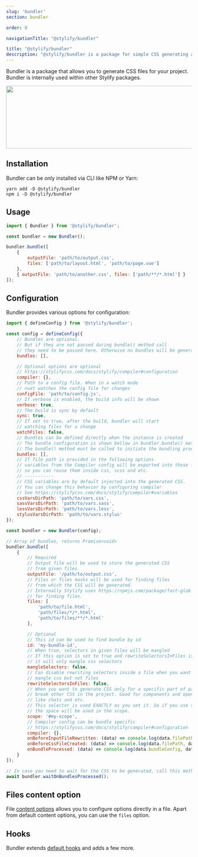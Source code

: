 ```yaml
---
slug: 'bundler'
section: bundler

order: 0

navigationTitle: "@stylify/bundler"

title: "@stylify/bundler"
description: "@stylify/bundler is a package for simple CSS generating and bundling in a project."
---
```


Bundler is a package that allows you to generate CSS files for your project. Bundler is internally used within other Stylify packages.

<img src="/images/docs/bundler/bundler.png" alt="" width="914" height="170" loading="lazy" class="border-radius:4px" />

## Installation

Bundler can be only installed via CLI like NPM or Yarn:

```
yarn add -D @stylify/bundler
npm i -D @stylify/bundler
```

## Usage

```js
import { Bundler } from '@stylify/bundler';

const bundler = new Bundler();

bundler.bundle([
	{
		outputFile: 'path/to/output.css',
		files: ['path/to/layout.html', 'path/to/page.vue']
	},
	{ outputFile: 'path/to/another.css', files: ['path/**/*.html'] }
]);
```

## Configuration

Bundler provides various options for configuration:

```js
import { defineConfig } from '@stylify/bundler';

const config = defineConfig({
	// Bundles are optional.
	// But if they are not passed during bundle() method call
	// they need to be passed here. Otherwise no bundles will be generated
	bundles: [],

	// Optional options are optional
	// https://stylifycss.com/docs/stylify/compiler#configuration
	compiler: {},
	// Path to a config file. When in a watch mode
	// nuxt watches the config file for changes
	configFile: 'path/to/config.js',
	// If verbose is enabled, the build info will be shown
	verbose: true,
	// The build is sync by default
	sync: true,
	// If set to true, after the build, bundler will start
	// watching files for a change
	watchFiles: false,
	// Bundles can be defined directly when the instance is created
	// The bundle configuration is shown bellow in bundler.bundle() method
	// The bundle() method must be called to initiate the bundling process
	bundles: [],
	// If file path is provided in the following options
	// variables from the Compiler config will be exported into those files
	// so you can reuse them inside css, scss and etc.
	// -----------
	// CSS variables are by default injected into the generated CSS.
	// You can change this behavior by configuring compiler
	// See https://stylifycss.com/docs/stylify/compiler#variables
	cssVarsDirPath: 'path/to/vars.css',
	sassVarsDirPath: 'path/to/vars.sass',
	lessVarsDirPath: 'path/to/vars.less',
	stylusVarsDirPath: 'path/to/vars.stylus'
});

const bundler = new Bundler(config);

// Array of bundles, returns Promise<void>
bundler.bundle([
	{
		// Required
		// Output file will be used to store the generated CSS
		// from given files
		outputFile: '/path/to/output.css',
		// Files or files masks will be used for finding files
		// from which the CSS will be generated.
		// Internally Stylify uses https://npmjs.com/package/fast-glob
		// for finding files.
		files: [
			'path/to/file.html',
			'path/files/*/*.html',
			'path/to/files/**/*.html'
		],

		// Optional
		// This id can be used to find bundle by id
		id: 'my-bundle-id',
		// When true, selectors in given files will be mangled
		// If this option is set to true and rewriteSelectorsInFiles is false
		// it will only mangle css selectors
		mangleSelectors: false,
		// Can disable rewriting selectors inside a file when you want to just
		// mangle css but not files
		rewriteSelectorsInFiles: false,
		// When you want to generate CSS only for a specific part of page or don't want to
		// break other CSS in the project. Good for components and open source plugins
		// like chats and etc.
		// This selector is used EXACTLY as you set it. So if you use space on the end,
		// the space will be used in the scope.
		scope: '#my-scope',
		// Compiler config can be bundle specific
		// https://stylifycss.com/docs/stylify/compiler#configuration
		compiler: {},
		onBeforeInputFileRewritten: (data) => console.log(data.filePath, data.content),
		onBeforeCssFileCreated: (data) => console.log(data.filePath, data.content),
		onBundleProcessed: (data) => console.log(data.bundleConfig, data.bundleBuildCache)
	}
]);

// In case you need to wait for the CSS to be generated, call this method.
await bundler.waitOnBundlesProcessed();
```
</template>
</docs-section>


## Files content option
File [content options](/docs/stylify/compiler#contentoptionsprocessors) allows you to configure options directly in a file. Apart from default content options, you can use the `files` option.

<docs-section>
<template #description>

This option expects files paths as string When file path starts with `/`, it is an absolut path, otherwise is relative.

</template>
<template #code>

```
stylify-files
	/path/to/layout.html
	path/to/template/part.html
/stylify-files
```

</template>
</docs-section>

## Hooks

Bundler extends [default hooks](/docs/stylify/compiler#hooks) and adds a few more.

<docs-section>
<template #description>

- **bundler:beforeInputFileRewritten**: Before input file is rewritten
- **bundler:beforeCssFileCreated**: Before a CSS file is created
- **bundler:bundleProcessed**: When bundle is processed
- **bundler:fileToProcessOpened**: Before file is processed

</template>
<template #code>

```js
import { hooks } from '@stylify/bundler';

hooks.addListener('hoook:name', (options) => {});
```

</template>
</docs-section>

